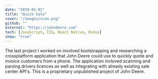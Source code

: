 ```yaml
---
date: "2019-01-01"
title: "Quick Sale"
cover: "/images/scan.png"
github: ""
external: "https://johndeere.com"
tech: [JavaScript, CSS, React Native, Redux]
show: "true"
---
```


The last project I worked on involved bootstrapping and researching a crossplatform application that John Deere could use to quickly quote and invoice customers from a phone.  The application invloved scanning and parsing drivers licences as well as integrating with already existing sale center API's.  This is a proprietary unpublished project of John Deere.

